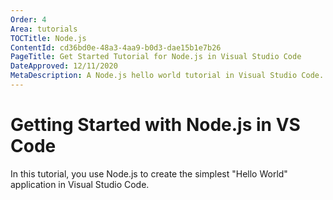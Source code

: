 ```yaml
---
Order: 4
Area: tutorials
TOCTitle: Node.js
ContentId: cd36bd0e-48a3-4aa9-b0d3-dae15b1e7b26
PageTitle: Get Started Tutorial for Node.js in Visual Studio Code
DateApproved: 12/11/2020
MetaDescription: A Node.js hello world tutorial in Visual Studio Code.
---
```

# Getting Started with Node.js in VS Code

In this tutorial, you use Node.js to create the simplest "Hello World" application in Visual Studio Code.

